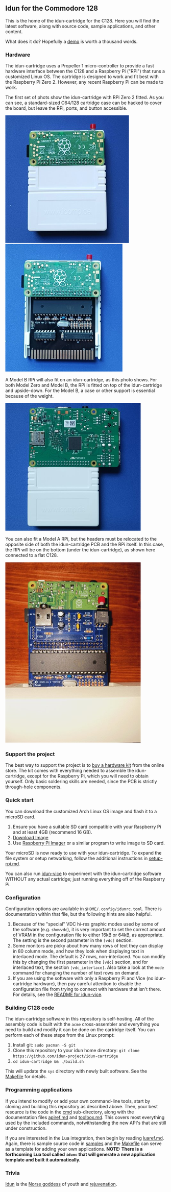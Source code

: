 ## Idun for the Commodore 128

This is the home of the idun-cartridge for the C128. Here you will find the latest software, along with source code, sample applications, and other content.

What does it do? Hopefully a [demo](https://www.youtube.com/watch?v=X_DMMz55Tpo) is worth a thousand words.

### Hardware

The idun-cartridge uses a Propeller 1 micro-controller to provide a fast hardware interface between the C128 and a Raspberry Pi ("RPi") that runs a customized Linux OS. The cartridge is designed to work and fit best with the Raspberry Pi Zero 2. However, any recent Raspberry Pi can be made to work.

The first set of phots show the idun-cartridge with RPi Zero 2 fitted. As you can see, a standard-sized C64/128 cartridge case can be hacked to cover the board, but leave the RPi, ports, and button accessible.

![cart-zero-1](doc/330_112856.jpg)
![cart-sero-2](doc/330_112927.jpg)

 A Model B RPi will also fit on an idun-cartridge, as this photo shows. For both Model Zero and Model B, the RPi is fitted on top of the idun-cartridge and upside-down. For the Model B, a case or other support is essential because of the weight.

![cart-model-b](doc/401_122754.jpg)

You can also fit a Model A RPi, but the headers must be relocated to the opposite side of both the idun-cartridge PCB and the RPi itself. In this case, the RPi will be on the bottom (under the idun-cartridge), as shown here connected to a flat C128.

![cart-model-a](doc/407_144230.jpg)

### Support the project

The best way to support the project is to [buy a hardware kit](https://www.tindie.com/products/idun-cartridge-c128/idun-cartridge-c128-kit/) from the online store. The kit comes with everything needed to assemble the idun-cartridge, except for the Raspberry Pi, which you will need to obtain yourself. Only basic soldering skills are needed, since the PCB is strictly through-hole components.

### Quick start

You can download the customized Arch Linux OS image and flash it to a microSD card.

1. Ensure you have a suitable SD card compatible with your Raspberry Pi and at least 4GB (recommend 16 GB).
2. [Download Image](https://drive.google.com/file/d/1tYmL1zDgZj2KxWQS5eT54sy9L9NNPKM7/view?usp=sharing)
3. Use [Raspberry Pi Imager](https://www.raspberrypi.com/software/) or a similar program to write image to SD card.

Your microSD is now ready to use with your idun-cartridge. To expand the file system or setup networking, follow the additional instructions in [setup-rpi.md](doc/setup-rpi.md).

You can also run [idun-vice](https://github.com/idun-project/idun-vice) to experiment with the idun-cartridge software WITHOUT any actual cartridge; just running everything off of the Raspberry Pi.

### Configuration

Configuration options are available in `$HOME/.config/idunrc.toml`. There is documentation within that file, but the following hints are also helpful.

1. Because of the "special" VDC hi-res graphic modes used by some of the software (e.g. `showvdc`), it is very important to set the correct amount of VRAM in the configuration file to either 16kB or 64kB, as appropriate. The setting is the second parameter in the `[vdc]` section.
2. Some monitors are picky about how many rows of text they can display in 80 column mode, and how they look when displaying text in interlaced mode. The default is 27 rows, non-interlaced. You can modify this by changing the first parameter in the `[vdc]` section, and for interlaced text, the section `[vdc_interlace]`. Also take a look at the `mode` command for changing the number of text rows on demand.
3. If you are using the software with only a Raspberry Pi and Vice (no idun-cartridge hardware), then pay careful attention to disable the configuration file from trying to connect with hardware that isn't there. For details, see the [README for idun-vice](https:://github.com/idun-project/idun-vice).

### Building C128 code

The idun-cartridge software in this repository is self-hosting. All of the assembly code is built with the `acme` cross-assembler and everything you need to build and modify it can be done on the cartridge itself. You can perform each of these steps from the Linux prompt:

1. Install git: `sudo pacman -S git`
2. Clone this repository to your idun home directory: `git clone https://github.com/idun-project/idun-cartridge`
3. `cd idun-cartridge && ./build.sh`

This will update the `sys` directory with newly built software. See the [Makefile](cbm/Makefile) for details.

### Programming applications

If you intend to modify or add your own command-line tools, start by cloning and building this repository as described above. Then, your best resource is the code in the [cmd](cbm/cmd/) sub-directory, along with the documentation files [apiref.md](doc/apiref.md) and [toolbox.md](doc/toolbox.md). This covers most everything used by the included commands, notwithstanding the new API's that are still under construction.

If you are interested in the Lua integration, then begin by reading [luaref.md](doc/luaref.md). Again, there is sample source code in [samples](samples/) and the [Makefile](samples/Makefile) can serve as a template for adding your own applications. __NOTE: There is a forthcoming Lua tool called `idunc` that will generate a new application template and built it automatically.__

### Trivia

[Idun](https://en.wikipedia.org/wiki/I%C3%B0unn) is the [Norse goddess](https://youtu.be/0IIcDB3noxE?t=308) of youth and [rejuvenation](https://youtu.be/GiXNEf_NOak).

